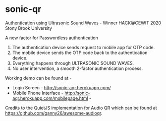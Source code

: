 # sonic-qr
Authentication using Ultrasonic Sound Waves - Winner HACK@CEWIT 2020 Stony Brook University

A new factor for Passwordless authentication 

1) The authentication device sends request to mobile app for OTP code.
2) The mobile device sends the OTP code back to the authentication device.
3) Everything happens through ULTRASONIC SOUND WAVES.
4) No user intervention, a smooth 2-factor authentication process.

Working demo can be found at -

 - Login Screen - http://sonic-aqr.herokuapp.com/   
 - Mobile Phone Interface - http://sonic-aqr.herokuapp.com/mobilepage.html - 

Credits to the QuietJS implementation for Audio QR which can be found at https://github.com/ganny26/awesome-audioqr.
